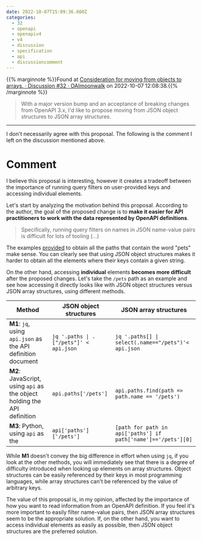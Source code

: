 ```yaml
---
date: 2022-10-07T15:09:36.600Z
categories:
  - 32
  - openapi
  - openapiv4
  - v4
  - discussion
  - specification
  - api
  - discussioncomment
---
```

{{% marginnote %}}Found at [Consideration for moving from objects to arrays. · Discussion #32 · OAImoonwalk](https://github.com/OAI/moonwalk/discussions/32) on 2022-10-07 12:08:38.{{% /marginnote %}}

> With a major version bump and an acceptance of breaking changes from OpenAPI 3.x, I'd like to propose moving from JSON object structures to JSON array structures.



---

I don't necessarily agree with this proposal. The following is the comment I left on the discussion mentioned above.

# Comment

I believe this proposal is interesting, however it creates a tradeoff between the importance of running query filters on user-provided keys and accessing individual elements.

Let's start by analyzing the motivation behind this proposal. According to the author, the goal of the proposed change is to **make it easier for API practitioners to work with the data represented by OpenAPI definitions**.

> Specifically, running query filters on names in JSON name-value pairs is difficult for lots of tooling (...)

The examples [provided](https://github.com/OAI/moonwalk/discussions/32#discussioncomment-3818053) to obtain all the paths that contain the word "pets" make sense. You can clearly see that using JSON object structures makes it harder to obtain all the elements where their keys contain a given string.

On the other hand, accessing **individual** elements **becomes more difficult** after the proposed changes. Let's take the `/pets` path as an example and see how accessing it directly looks like with JSON object structures versus JSON array structures, using different methods.

| Method | JSON object structures | JSON array structures |
| - | - | - |
| **M1**: `jq`, using `api.json` as the API definition document| `jq '.paths \| .["/pets"]' < api.json` | `jq '.paths[] \| select(.name=="/pets")'< api.json` 
| **M2**: JavaScript, using `api` as the object holding the API definition | `api.paths['/pets']`| `api.paths.find(path => path.name == '/pets')` |
| **M3**: Python, using `api` as the | `api['paths']['/pets']` | `[path for path in api['paths'] if path['name']=='/pets'][0]` |

While **M1** doesn't convey the big difference in effort when using `jq`, if you look at the other methods, you will immediately see that there is a degree of difficulty introduced when looking up elements on array structures. Object structures can be easily referenced by their keys in most programming languages, while array structures can't be referenced by the value of arbitrary keys.

The value of this proposal is, in my opinion, affected by the importance of how you want to read information from an OpenAPI definition. If you feel it's more important to easily filter name-value pairs, then JSON array structures seem to be the appropriate solution. If, on the other hand, you want to access individual elements as easily as possible, then JSON object structures are the preferred solution.
